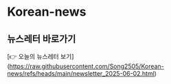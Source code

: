 # Korean-news

## 뉴스레터 바로가기

[👉 오늘의 뉴스레터 보기] (https://raw.githubusercontent.com/Song2505/Korean-news/refs/heads/main/newsletter_2025-06-02.html)
